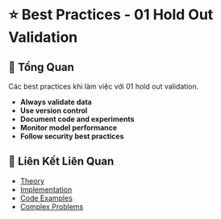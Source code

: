 # ⭐ Best Practices - 01 Hold Out Validation

## 🎯 Tổng Quan

Các best practices khi làm việc với 01 hold out validation.

- **Always validate data**
- **Use version control**
- **Document code and experiments**
- **Monitor model performance**
- **Follow security best practices**

## 🔗 Liên Kết Liên Quan

- [Theory](./THEORY_01_hold_out_validation.md)
- [Implementation](./IMPLEMENTATION_01_hold_out_validation.md)
- [Code Examples](./CODE_EXAMPLES_01_hold_out_validation.md)
- [Complex Problems](./COMPLEX_PROBLEMS.md)
